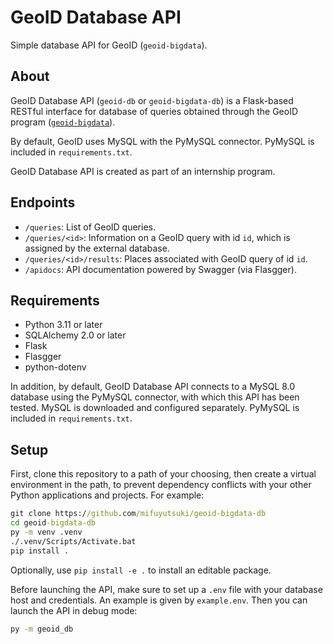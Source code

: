 # GeoID Database API

Simple database API for GeoID (`geoid-bigdata`).

## About

GeoID Database API (`geoid-db` or `geoid-bigdata-db`) is a Flask-based RESTful interface for database of queries obtained through the GeoID program ([`geoid-bigdata`](https://github.com/mifuyutsuki/geoid-bigdata)).

By default, GeoID uses MySQL with the PyMySQL connector. PyMySQL is included in `requirements.txt`.

GeoID Database API is created as part of an internship program.

## Endpoints

* `/queries`: List of GeoID queries.
* `/queries/<id>`: Information on a GeoID query with id `id`, which is assigned by the external database.
* `/queries/<id>/results`: Places associated with GeoID query of id `id`.
* `/apidocs`: API documentation powered by Swagger (via Flasgger).

## Requirements

* Python 3.11 or later
* SQLAlchemy 2.0 or later
* Flask
* Flasgger
* python-dotenv

In addition, by default, GeoID Database API connects to a MySQL 8.0 database using the PyMySQL connector, with which this API has been tested. MySQL is downloaded and configured separately. PyMySQL is included in `requirements.txt`.

## Setup

First, clone this repository to a path of your choosing, then create a virtual environment in the path, to prevent dependency conflicts with your other Python applications and projects. For example:

```cmd
git clone https://github.com/mifuyutsuki/geoid-bigdata-db
cd geoid-bigdata-db
py -m venv .venv
./.venv/Scripts/Activate.bat
pip install .
```

Optionally, use `pip install -e .` to install an editable package.

Before launching the API, make sure to set up a `.env` file with your database host and credentials. An example is given by `example.env`. Then you can launch the API in debug mode:

```cmd
py -m geoid_db
```

